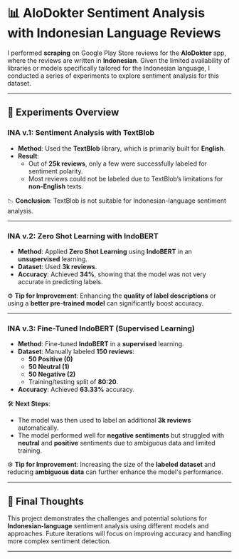 # 📊 **AloDokter Sentiment Analysis with Indonesian Language Reviews**

I performed **scraping** on Google Play Store reviews for the **AloDokter** app, where the reviews are written in **Indonesian**. Given the limited availability of libraries or models specifically tailored for the Indonesian language, I conducted a series of experiments to explore sentiment analysis for this dataset.

---

## 🔬 **Experiments Overview**

### **INA v.1: Sentiment Analysis with TextBlob** 
- **Method**: Used the **TextBlob** library, which is primarily built for **English**.
- **Result**: 
  - Out of **25k reviews**, only a few were successfully labeled for sentiment polarity.
  - Most reviews could not be labeled due to TextBlob’s limitations for **non-English** texts.
  
📉 **Conclusion**: TextBlob is not suitable for Indonesian-language sentiment analysis.

---

### **INA v.2: Zero Shot Learning with IndoBERT** 
- **Method**: Applied **Zero Shot Learning** using **IndoBERT** in an **unsupervised** learning.
- **Dataset**: Used **3k reviews**.
- **Accuracy**: Achieved **34%**, showing that the model was not very accurate in predicting labels.
  
⚙️ **Tip for Improvement**: Enhancing the **quality of label descriptions** or using a **better pre-trained model** can significantly boost accuracy.

---

### **INA v.3: Fine-Tuned IndoBERT (Supervised Learning)** 
- **Method**: Fine-tuned **IndoBERT** in a **supervised** learning.
- **Dataset**: Manually labeled **150 reviews**:
  - **50 Positive (0)** 
  - **50 Neutral (1)** 
  - **50 Negative (2)**
  - Training/testing split of **80:20**.
- **Accuracy**: Achieved **63.33%** accuracy.
  
🛠 **Next Steps**:
  - The model was then used to label an additional **3k reviews** automatically.
  - The model performed well for **negative sentiments** but struggled with **neutral** and **positive** sentiments due to ambiguous data and limited training.

⚙️ **Tip for Improvement**: Increasing the size of the **labeled dataset** and reducing **ambiguous data** can further enhance the model's performance.

---

## 🎯 **Final Thoughts**

This project demonstrates the challenges and potential solutions for **Indonesian-language** sentiment analysis using different models and approaches. Future iterations will focus on improving accuracy and handling more complex sentiment detection.

---
